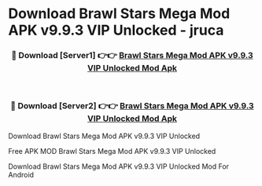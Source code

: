 # Download Brawl Stars Mega Mod APK v9.9.3 VIP Unlocked - jruca



<div align="center">
<h3>🔴 Download [Server1] 👉👉 <a href="https://momento.my/?title=Brawl_Stars_Mega_Mod_APK_v9.9.3_VIP_Unlocked">Brawl Stars Mega Mod APK v9.9.3 VIP Unlocked Mod Apk</a></h3><br>

<h3>🔴 Download [Server2] 👉👉 <a href="https://momento.my/?title=Brawl_Stars_Mega_Mod_APK_v9.9.3_VIP_Unlocked">Brawl Stars Mega Mod APK v9.9.3 VIP Unlocked Mod Apk</a></h3>
</div>



Download Brawl Stars Mega Mod APK v9.9.3 VIP Unlocked 

Free APK MOD Brawl Stars Mega Mod APK v9.9.3 VIP Unlocked 

Download Brawl Stars Mega Mod APK v9.9.3 VIP Unlocked Mod For Android
